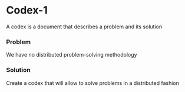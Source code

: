 # Codex-1
A codex is a document that describes a problem and its solution

### Problem
We have no distributed problem-solving methodology

### Solution
Create a codex that will allow to solve problems in a distributed fashion
